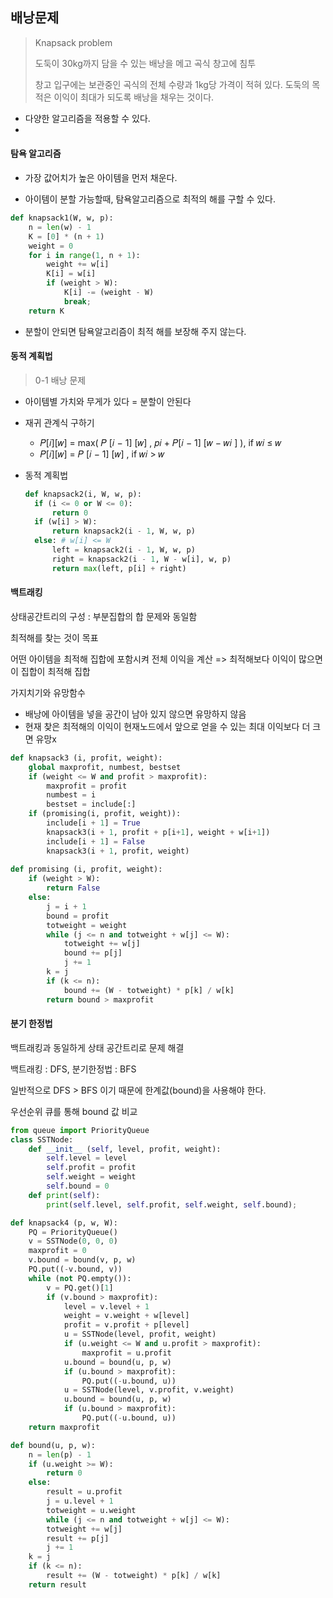## 배낭문제

> Knapsack problem
>
> 도둑이 30kg까지 담을 수 있는 배낭을 메고 곡식 창고에 침투
>
> 창고 입구에는 보관중인 곡식의 전체 수량과 1kg당 가격이 적혀 있다. 도둑의 목적은 이익이 최대가 되도록 배낭을 채우는 것이다.

* 다양한 알고리즘을 적용할 수 있다.
* 



#### 탐욕 알고리즘

* 가장 값어치가 높은 아이템을 먼저 채운다.

* 아이템이 분할 가능할때, 탐욕알고리즘으로 최적의 해를 구할 수 있다.

```python
def knapsack1(W, w, p):
	n = len(w) - 1
	K = [0] * (n + 1)
	weight = 0
	for i in range(1, n + 1):
		weight += w[i]
		K[i] = w[i]
		if (weight > W):
			K[i] -= (weight - W)
			break;
	return K
```

* 분할이 안되면 탐욕알고리즘이 최적 해를 보장해 주지 않는다.



#### 동적 계획법

> 0-1 배낭 문제

* 아이템별 가치와 무게가 있다 = 분할이 안된다

* 재귀 관계식 구하기

  * 𝑃[𝑖]\[𝑤] = max( 𝑃 [𝑖 − 1] [𝑤] , 𝑝𝑖 + 𝑃[𝑖 − 1] [𝑤 − 𝑤𝑖 ] ), if 𝑤𝑖 ≤ 𝑤 
  * 𝑃[𝑖]\[𝑤] = 𝑃 [𝑖 − 1] [𝑤] , if 𝑤𝑖 >  𝑤 

* 동적 계획법

  ```python
  def knapsack2(i, W, w, p):
  	if (i <= 0 or W <= 0):
  		return 0
  	if (w[i] > W):
  		return knapsack2(i - 1, W, w, p)
  	else: # w[i] <= W
  		left = knapsack2(i - 1, W, w, p)
  		right = knapsack2(i - 1, W - w[i], w, p)
  		return max(left, p[i] + right)
  ```

  

#### 백트래킹

상태공간트리의 구성 : 부분집합의 합 문제와 동일함

최적해를 찾는 것이 목표

어떤 아이템을 최적해 집합에 포함시켜 전체 이익을 계산 => 최적해보다 이익이 많으면 이 집합이 최적해 집합

가지치기와 유망함수

- 배낭에 아이템을 넣을 공간이 남아 있지 않으면 유망하지 않음
- 현재 찾은 최적해의 이익이 현재노드에서 앞으로 얻을 수 있는 최대 이익보다 더 크면 유망x

```python
def knapsack3 (i, profit, weight):
	global maxprofit, numbest, bestset
	if (weight <= W and profit > maxprofit):
		maxprofit = profit
		numbest = i
		bestset = include[:]
	if (promising(i, profit, weight)):
		include[i + 1] = True
		knapsack3(i + 1, profit + p[i+1], weight + w[i+1])
		include[i + 1] = False
		knapsack3(i + 1, profit, weight)
        
def promising (i, profit, weight):
	if (weight > W):
		return False
	else:
		j = i + 1
		bound = profit
		totweight = weight
		while (j <= n and totweight + w[j] <= W):
			totweight += w[j]
			bound += p[j]
			j += 1
		k = j
		if (k <= n):
			bound += (W - totweight) * p[k] / w[k]
		return bound > maxprofit   
```



#### 분기 한정법

백트래킹과 동일하게 상태 공간트리로 문제 해결

백트래킹 : DFS, 분기한정법 : BFS

일반적으로 DFS > BFS 이기 때문에 한계값(bound)을 사용해야 한다.

우선순위 큐를 통해 bound 값 비교

```python
from queue import PriorityQueue
class SSTNode:
	def __init__ (self, level, profit, weight):
		self.level = level
		self.profit = profit
		self.weight = weight
		self.bound = 0
	def print(self):
		print(self.level, self.profit, self.weight, self.bound);

def knapsack4 (p, w, W):
	PQ = PriorityQueue()
	v = SSTNode(0, 0, 0)
	maxprofit = 0
	v.bound = bound(v, p, w)
	PQ.put((-v.bound, v))
	while (not PQ.empty()):
		v = PQ.get()[1] 
    	if (v.bound > maxprofit):
			level = v.level + 1
			weight = v.weight + w[level]
			profit = v.profit + p[level]
			u = SSTNode(level, profit, weight)
			if (u.weight <= W and u.profit > maxprofit):
				maxprofit = u.profit
			u.bound = bound(u, p, w)
			if (u.bound > maxprofit):
				PQ.put((-u.bound, u))
			u = SSTNode(level, v.profit, v.weight)
			u.bound = bound(u, p, w)
			if (u.bound > maxprofit):
				PQ.put((-u.bound, u))
	return maxprofit

def bound(u, p, w):
	n = len(p) - 1
	if (u.weight >= W):
		return 0
	else:
		result = u.profit
		j = u.level + 1
		totweight = u.weight
		while (j <= n and totweight + w[j] <= W):
		totweight += w[j]
		result += p[j]
		j += 1
	k = j
	if (k <= n):
		result += (W - totweight) * p[k] / w[k]
	return result


        
```

